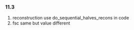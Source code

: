### 11.3
1. reconstruction use do_sequential_halves_recons in code 
2. fsc same but value different  
